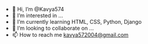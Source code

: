 - 👋 Hi, I’m @Kavya574
- 👀 I’m interested in ...
- 🌱 I’m currently learning HTML, CSS, Python, Django
- 💞️ I’m looking to collaborate on ...
- 📫 How to reach me kavya572004@gmail.com

<!---
Kavya574/Kavya574 is a ✨ special ✨ repository because its `README.md` (this file) appears on your GitHub profile.
You can click the Preview link to take a look at your changes.
--->
